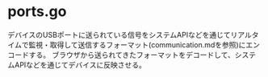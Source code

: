 # ports.go

デバイスのUSBポートに送られている信号をシステムAPIなどを通じてリアルタイムで監視・取得して送信するフォーマット(communication.mdを参照)にエンコードする。
ブラウザから送られてきたフォーマットをデコードして、システムAPIなどを通じてデバイスに反映させる。